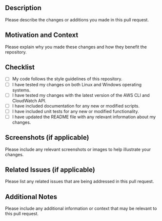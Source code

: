## Description

Please describe the changes or additions you made in this pull request.

## Motivation and Context

Please explain why you made these changes and how they benefit the repository.

## Checklist

- [ ] My code follows the style guidelines of this repository.
- [ ] I have tested my changes on both Linux and Windows operating systems.
- [ ] I have tested my changes with the latest version of the AWS CLI and CloudWatch API.
- [ ] I have included documentation for any new or modified scripts.
- [ ] I have included unit tests for any new or modified functionality.
- [ ] I have updated the README file with any relevant information about my changes.

## Screenshots (if applicable)

Please include any relevant screenshots or images to help illustrate your changes.

## Related Issues (if applicable)

Please list any related issues that are being addressed in this pull request.

## Additional Notes

Please include any additional information or context that may be relevant to this pull request.
